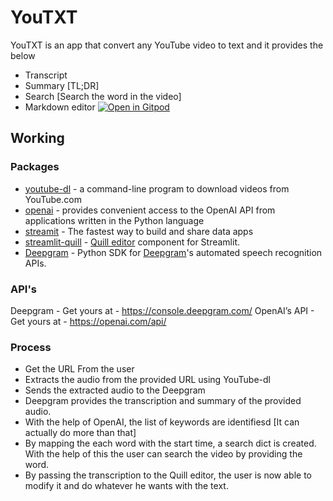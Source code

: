 # YouTXT
YouTXT is an app that convert any YouTube video to text and it provides the below
- Transcript
- Summary [TL;DR]
- Search [Search the word in the video]
- Markdown editor
[![Open in Gitpod](https://gitpod.io/button/open-in-gitpod.svg)](https://gitpod.io/#https://github.com/dotaadarsh/YouTXT)
## Working

### Packages 
- [youtube-dl](https://github.com/ytdl-org/youtube-dl) - a command-line program to download videos from YouTube.com
- [openai](https://github.com/openai/openai-python) - provides convenient access to the OpenAI API from applications written in the Python language
- [streamit](https://github.com/streamlit/streamlit) - The fastest way to build and share data apps
- [streamlit-quill](https://github.com/okld/streamlit-quill) - [Quill editor](https://github.com/quilljs/quill) component for Streamlit.
- [Deepgram](https://github.com/deepgram/deepgram-python-sdk) - Python SDK for [Deepgram](https://deepgram.com/)'s automated speech recognition APIs. 

### API's
Deepgram - Get yours at - https://console.deepgram.com/
OpenAI’s API - Get yours at - https://openai.com/api/

###  Process
- Get the URL From the user
- Extracts the audio from the provided URL using YouTube-dl 
- Sends the extracted audio to the Deepgram
- Deepgram provides the transcription and summary of the provided audio.
- With the help of OpenAI, the list of keywords are identifiesd [It can actually do more than that]
- By mapping the each word with the start time, a search dict is created. With the help of this the user can search the video by providing the word.
- By passing the transcription to the Quill editor, the user is now able to modify it and do whatever he wants with the text.
